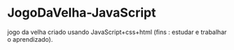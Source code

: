 # JogoDaVelha-JavaScript
jogo da velha criado usando JavaScript+css+html (fins : estudar e trabalhar o aprendizado).
